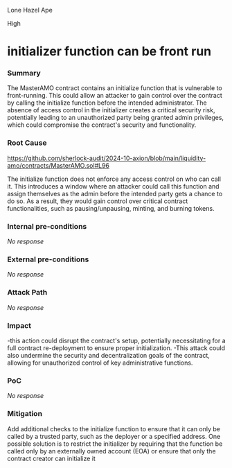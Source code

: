 Lone Hazel Ape

High

# initializer function can be front run

### Summary

The MasterAMO contract contains an initialize function that is vulnerable to front-running. This could allow an attacker to gain control over the contract by calling the initialize function before the intended administrator. The absence of access control in the initializer creates a critical security risk, potentially leading to an unauthorized party being granted admin privileges, which could compromise the contract's security and functionality.

### Root Cause

https://github.com/sherlock-audit/2024-10-axion/blob/main/liquidity-amo/contracts/MasterAMO.sol#L96

The initialize function does not enforce any access control on who can call it. This introduces a window where an attacker could call this function and assign themselves as the admin before the intended party gets a chance to do so. As a result, they would gain control over critical contract functionalities, such as pausing/unpausing, minting, and burning tokens.

### Internal pre-conditions

_No response_

### External pre-conditions

_No response_

### Attack Path

_No response_

### Impact

-this action could disrupt the contract's setup, potentially necessitating for a full contract re-deployment to ensure proper initialization. 
-This attack could also undermine the security and decentralization goals of the contract, allowing for unauthorized control of key administrative functions.

### PoC

_No response_

### Mitigation

Add additional checks to the initialize function to ensure that it can only be called by a trusted party, such as the deployer or a specified address. One possible solution is to restrict the initializer by requiring that the function be called only by an externally owned account (EOA) or ensure that only the contract creator can initialize it
